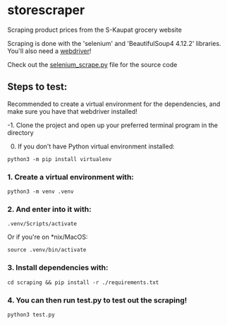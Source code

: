 # storescraper
Scraping product prices from the S-Kaupat grocery website

Scraping is done with the 'selenium' and 'BeautifulSoup4 4.12.2' libraries. You'll also need a [webdriver](https://www.selenium.dev/documentation/webdriver/)!

Check out the [selenium_scrape.py](https://github.com/Hypnootis/storescraper/blob/main/scraping/selenium_scrape.py) file for the source code

## Steps to test:



Recommended to create a virtual environment for the dependencies, and make sure you have that webdriver installed!

-1. Clone the project and open up your preferred terminal program in the directory

0. If you don't have Python virtual environment installed:

```python3 -m pip install virtualenv```

### 1. Create a virtual environment with:

```python3 -m venv .venv```

### 2. And enter into it with:

```.venv/Scripts/activate```

Or if you're on *nix/MacOS:

```source .venv/bin/activate```

### 3. Install dependencies with:
```cd scraping && pip install -r ./requirements.txt```

### 4. You can then run test.py to test out the scraping!
```python3 test.py```
